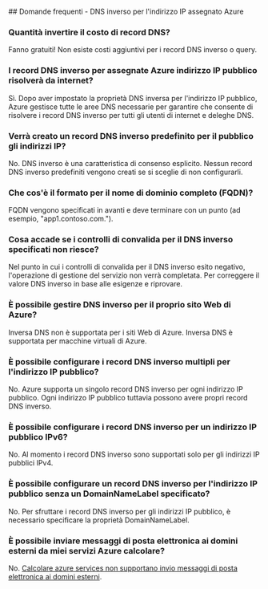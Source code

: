 <BR> 
## <a name="faq---reverse-dns-for-your-azure-assigned-ip-address"></a>Domande frequenti - DNS inverso per l'indirizzo IP assegnato Azure

### <a name="how-much-do-reverse-dns-records-cost"></a>Quantità invertire il costo di record DNS?
Fanno gratuiti!  Non esiste costi aggiuntivi per i record DNS inverso o query.

### <a name="will-the-reverse-dns-records-for-my-azure-assigned-public-ip-address-resolve-from-the-internet"></a>I record DNS inverso per assegnate Azure indirizzo IP pubblico risolverà da internet?
Sì. Dopo aver impostato la proprietà DNS inversa per l'indirizzo IP pubblico, Azure gestisce tutte le aree DNS necessarie per garantire che consente di risolvere i record DNS inverso per tutti gli utenti di internet e deleghe DNS.

### <a name="will-a-default-reverse-dns-record-be-created-for-my-public-ip-addresses"></a>Verrà creato un record DNS inverso predefinito per il pubblico gli indirizzi IP?
No. DNS inverso è una caratteristica di consenso esplicito. Nessun record DNS inverso predefiniti vengono creati se si sceglie di non configurarli.

### <a name="what-is-the-format-for-the-fully-qualified-domain-name-fqdn"></a>Che cos'è il formato per il nome di dominio completo (FQDN)?
FQDN vengono specificati in avanti e deve terminare con un punto (ad esempio, "app1.contoso.com.").

### <a name="what-happens-if-the-validation-checks-for-the-reverse-dns-ive-specified-fail"></a>Cosa accade se i controlli di convalida per il DNS inverso specificati non riesce?
Nel punto in cui i controlli di convalida per il DNS inverso esito negativo, l'operazione di gestione del servizio non verrà completata. Per correggere il valore DNS inverso in base alle esigenze e riprovare.

### <a name="can-i-manage-reverse-dns-for-my-azure-website"></a>È possibile gestire DNS inverso per il proprio sito Web di Azure?
Inversa DNS non è supportata per i siti Web di Azure. Inversa DNS è supportata per macchine virtuali di Azure.

### <a name="can-i-configure-multiple-reverse-dns-records-for-my-public-ip-address"></a>È possibile configurare i record DNS inverso multipli per l'indirizzo IP pubblico?
No. Azure supporta un singolo record DNS inverso per ogni indirizzo IP pubblico. Ogni indirizzo IP pubblico tuttavia possono avere propri record DNS inverso.

### <a name="can-i-configure-reverse-dns-records-for-an-ipv6-public-ip-address"></a>È possibile configurare i record DNS inverso per un indirizzo IP pubblico IPv6?
No.  Al momento i record DNS inverso sono supportati solo per gli indirizzi IP pubblici IPv4.

### <a name="can-i-configure-a-reverse-dns-record-for-my-public-ip-address-without-having-a-domainnamelabel-specified"></a>È possibile configurare un record DNS inverso per l'indirizzo IP pubblico senza un DomainNameLabel specificato?
No. Per sfruttare i record DNS inverso per gli indirizzi IP pubblico, è necessario specificare la proprietà DomainNameLabel.

### <a name="can-i-send-emails-to-external-domains-from-my-azure-compute-services"></a>È possibile inviare messaggi di posta elettronica ai domini esterni da miei servizi Azure calcolare?
No. [Calcolare azure services non supportano invio messaggi di posta elettronica ai domini esterni](https://blogs.msdn.microsoft.com/mast/2016/04/04/sending-e-mail-from-azure-compute-resource-to-external-domains/).
